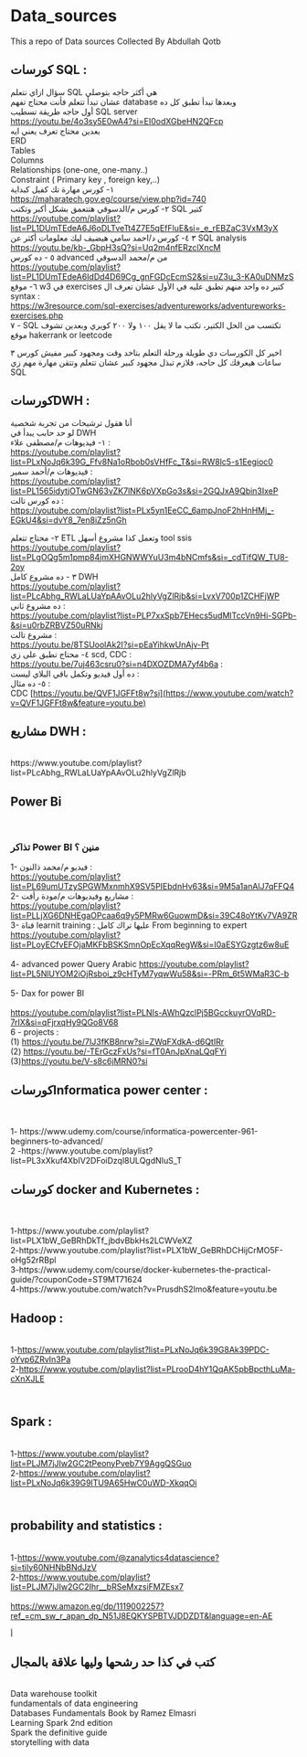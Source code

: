 # Data_sources
This a repo of Data sources Collected By Abdullah Qotb

## **كورسات SQL :**
سؤال ازاي نتعلم SQL هي أكثر حاجه بتوصلي <br>
عشان تبدأ تتعلم فأنت محتاج تفهم database وبعدها تبدأ تطبق كل ده <br>
أول حاجه طريقة تسطيب    SQL server
<br> https://youtu.be/4o3sy5E0wA4?si=EI0odXGbeHN2QFcp <br>
بعدين محتاج تعرف يعني ايه <br>
ERD <br>
Tables  <br>
Columns <br>
Relationships (one-one, one-many..)  <br>
Constraint ( Primary key , foreign key,..) <br>
 ١- كورس مهارة تك كفيل كبداية <br>
https://maharatech.gov.eg/course/view.php?id=740 <br>
٢- كورس م/الدسوقي هتتعمق بشكل أكبر وتكتب SQL كتير <br>
https://youtube.com/playlist?list=PL1DUmTEdeA6J6oDLTveTt4Z7E5qEfFluE&si=_e_rEBZaC3VxM3yX <br>
٣
٤- كورس د/احمد سامي هيضيف ليك معلومات أكثر عن  SQL analysis 
<br>
https://youtu.be/kb-_GbpH3sQ?si=Uq2m4nfERzclXncM <br>
٥ - ده كورس advanced من م/محمد الدسوقي <br>
https://youtube.com/playlist?list=PL1DUmTEdeA6IdDd4D69Cg_gnFGDcEcmS2&si=uZ3u_3-KA0uDNMzS <br>
 ٦- موقع w3 في exercises كتير ده واحد منهم تطبق عليه في الأول عشان تعرف ال syntax : 
 <br>
https://w3resource.com/sql-exercises/adventureworks/adventureworks-exercises.php <br>
٧ - SQL  تكتسب من الحل الكتير، تكتب ما لا يقل ١٠٠ ولا ٢٠٠ كويري وبعدين تشوف موقع hakerrank or leetcode  <br>

 اخير كل الكورسات دي طويلة ورحلة التعلم بتاخد وقت ومجهود كبير مفيش كورس ٣ ساعات هيعرفك كل حاجه، فلازم تبذل مجهود كبير عشان تتعلم وتتقن مهارة مهم زي SQL
<br>


## **كورساتDWH :**
أنا هقول ترشيحات من تجربة شخصية <br>
لو حد حابب يبدأ في DWH 
<br>
١- فيديوهات م/مصطفى علاء : <br>
https://youtube.com/playlist?list=PLxNoJq6k39G_Ffv8Na1oRbob0sVHfFc_T&si=RW8lc5-s1Eegioc0 <br>
فيديوهات م/أحمد سمير : <br>
https://youtube.com/playlist?list=PL1565idytjOTwGN63vZK7lNK6pVXpGo3s&si=2GQJxA9Qbin3IxeP <br>
ده كورس تالت :<br>
https://youtube.com/playlist?list=PLx5yn1EeCC_6ampJnoF2hHnHMj_-EGkU4&si=dvY8_7en8iZz5nGh <br>

٢- محتاج تتعلم ETL وتعمل كذا مشروع أسهل tool ssis 
<br>
https://youtube.com/playlist?list=PLgOQg5m1pmp84jmXHGNWWYuU3m4bNCmfs&si=_cdTifQW_TU8-2oy <br>
٣ - ده مشروع كامل DWH 
<br>
https://youtube.com/playlist?list=PLcAbhg_RWLaLUaYpAAvOLu2hlyVgZlRjb&si=LvxV700p1ZCHFjWP <br>
ده مشروع ثاني : <br>
https://youtube.com/playlist?list=PLP7xxSpb7EHecs5udMlTccVn9Hi-SGPb-&si=u0rbZRBVZ50uRNkj <br>
 مشروع تالت :<br>
https://youtu.be/8TSUoolAk2I?si=pEaYihkwUnAjv-Pt <br>
٤- محتاج تطبق على زي scd, CDC : 
<br>
https://youtu.be/7uj463csru0?si=n4DXOZDMA7yf4b6a :<br>
ده أول فيديو وتكمل باقي البلاي ليست : <br>
٥- ده مثال :<br>
CDC    [https://youtu.be/QVF1JGFFt8w?si](https://www.youtube.com/watch?v=QVF1JGFFt8w&feature=youtu.be) <br>



## **مشاريع DWH  :**
<br>
https://www.youtube.com/playlist?list=PLcAbhg_RWLaLUaYpAAvOLu2hlyVgZlRjb  <br>

## **Power Bi**
<br>

### تذاكر Power BI منين ؟<br>
1- فيديو م/محمد ذالنون : <br>
https://youtube.com/playlist?list=PL69umUTzySPGWMxnmhX9SV5PIEbdnHv63&si=9M5a1anAlJ7qFFQ4 <br>
2- مشاريع وفيديوهات م/مودة رأفت :<br>
https://youtube.com/playlist?list=PLLjXG6DNHEgaOPcaa6q9y5PMRw6GuowmD&si=39C48oYtKv7VA9ZR <br>
 3- قناة learnit training : عليها تراك كامل  From beginning to expert
<br>
https://youtube.com/playlist?list=PLoyECfvEFOjaMKFbBSKSmnOpEcXqqRegW&si=I0aESYGzgtz6w8uE <br>
<br> 4- advanced power Query Arabic 
https://youtube.com/playlist?list=PL5NlUYOM2iOjRsboi_z9cHTyM7yqwWu58&si=-PRm_6t5WMaR3C-b <br>
<br> 5- Dax for power BI <br>
<br> https://youtube.com/playlist?list=PLNIs-AWhQzclPj5BGcckuyrOVqRD-7rIX&si=qFjrxqHy9QGo8V68 <br>
6 - projects : <br>
(1) https://youtu.be/7IJ3fKB8nrw?si=ZWqFXdkA-d6QtIRr <br>
(2) https://youtu.be/-TErGczFxUs?si=fT0AnJpXnaLQqFYi <br>
(3)https://youtu.be/V-s8c6jMRN0?si <br>

## **كورساتInformatica power center :** 
<br>
<br> 1- https://www.udemy.com/course/informatica-powercenter-961-beginners-to-advanced/
<br> 2 -https://www.youtube.com/playlist?list=PL3xXkuf4XbIV2DFoiDzql8ULQgdNIuS_T 

## **كورسات docker and Kubernetes :** 
<br>
<br> 1-https://www.youtube.com/playlist?list=PLX1bW_GeBRhDkTf_jbdvBbkHs2LCWVeXZ
<br> 2-https://www.youtube.com/playlist?list=PLX1bW_GeBRhDCHijCrMO5F-oHg52rRBpl 
<br> 3-https://www.udemy.com/course/docker-kubernetes-the-practical-guide/?couponCode=ST9MT71624
<br> 4-https://www.youtube.com/watch?v=PrusdhS2lmo&feature=youtu.be
<br>

## Hadoop    : <br>
<br> 1-https://www.youtube.com/playlist?list=PLxNoJq6k39G8Ak39PDC-oYvp6ZRvIn3Pa
<br> 2-https://www.youtube.com/playlist?list=PLrooD4hY1QqAK5pbBpcthLuMa-cXnXJLE

## <br> Spark :
<br> 1-https://www.youtube.com/playlist?list=PLJM7jJIw2GC2tPeonyPveb7Y9AggQSGuo
<br> 2-https://www.youtube.com/playlist?list=PLxNoJq6k39G9lTU9A65HwC0uWD-XkqqOi

## <br> probability and statistics :
<br> 1-https://www.youtube.com/@zanalytics4datascience?si=tiIy60NHNbBNdJzV
<br> 2-https://www.youtube.com/playlist?list=PLJM7jJIw2GC2Ihr__bRSeMxzsiFMZEsx7
<br>
<br> https://www.amazon.eg/dp/1119002257?ref_=cm_sw_r_apan_dp_N51J8EQKYSPBTVJDDZDT&language=en-AE

أ
## **كتب في كذا حد رشحها وليها علاقة بالمجال**
<br> Data warehouse toolkit
<br> fundamentals of data engineering
<br> Databases Fundamentals Book by Ramez Elmasri 
<br> Learning Spark 2nd edition
<br> Spark the definitive guide 
<br> storytelling with data

